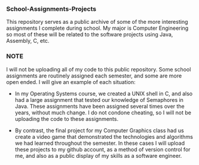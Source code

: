 ### School-Assignments-Projects
This repository serves as a public archive of some of the more interesting assignments I complete during school. My major is Computer Engineering so most of these will be related to the software projects using Java, Assembly, C, etc.

### NOTE
I will not be uploading all of my code to this public repository. Some school assignments are routinely assigned each semester, and some are more open ended. I will give an example of each situation:

 - In my Operating Systems course, we created a UNIX shell in C, and also had a large assignment that tested our knowledge of Semaphores in Java. These assignments have been assigned several times over the years, without much change. I do not condone cheating, so I will not be uploading the code to these assignments.

 - By contrast, the final project for my Computer Graphics class had us create a video game that demonstrated the technologies and algorithms we had learned throughout the semester. In these cases I will upload these projects to my github account, as a method of version control for me, and also as a public display of my skills as a software engineer.
